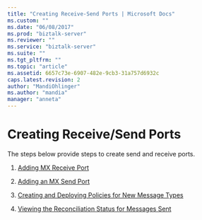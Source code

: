 ```yaml
---
title: "Creating Receive-Send Ports | Microsoft Docs"
ms.custom: ""
ms.date: "06/08/2017"
ms.prod: "biztalk-server"
ms.reviewer: ""
ms.service: "biztalk-server"
ms.suite: ""
ms.tgt_pltfrm: ""
ms.topic: "article"
ms.assetid: 6657c73e-6907-482e-9cb3-31a757d6932c
caps.latest.revision: 2
author: "MandiOhlinger"
ms.author: "mandia"
manager: "anneta"
---
```

# Creating Receive/Send Ports
The steps below provide steps to create send and receive ports.  
  
1.  [Adding MX Receive Port](../../adapters-and-accelerators/accelerator-swift/adding-mx-receive-port.md)  
  
2.  [Adding an MX Send Port](../../adapters-and-accelerators/accelerator-swift/adding-an-mx-send-port.md)  
  
3.  [Creating and Deploying Policies for New Message Types](../../adapters-and-accelerators/accelerator-swift/creating-and-deploying-policies-for-new-message-types.md)  
  
4.  [Viewing the Reconciliation Status for Messages Sent](../../adapters-and-accelerators/accelerator-swift/viewing-the-reconciliation-status-for-messages-sent.md)